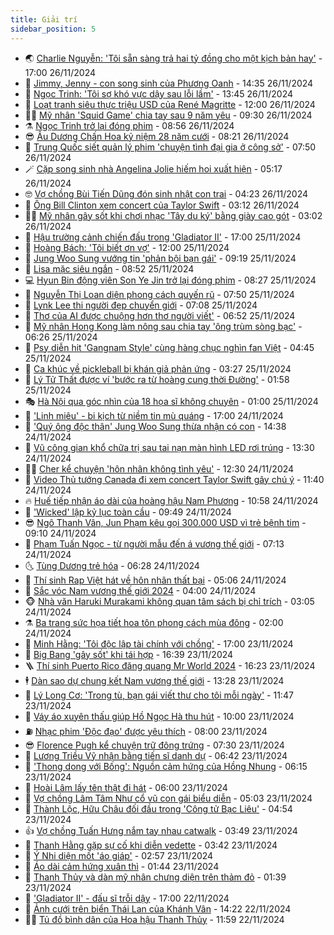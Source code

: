 ```yaml
---
title: Giải trí
sidebar_position: 5
---
```


<!-- vnexpress-giai-tri:START -->
- 🌏 [Charlie Nguyễn: &#39;Tôi sẵn sàng trả hai tỷ đồng cho một kịch bản hay&#39;](https://vnexpress.net/charlie-nguyen-toi-san-sang-tra-hai-ty-dong-cho-mot-kich-ban-hay-4820450.html) - 17:00 26/11/2024
- 💫 [Jimmy, Jenny - con song sinh của Phương Oanh](https://vnexpress.net/jimmy-jenny-con-song-sinh-cua-phuong-oanh-4820502.html) - 14:35 26/11/2024
- 🌮 [Ngọc Trinh: &#39;Tôi sợ khó vực dậy sau lỗi lầm&#39;](https://vnexpress.net/ngoc-trinh-toi-so-kho-vuc-day-sau-loi-lam-4818134.html) - 13:45 26/11/2024
- 🧠 [Loạt tranh siêu thực triệu USD của René Magritte](https://vnexpress.net/loat-tranh-sieu-thuc-trieu-usd-cua-rene-magritte-4820499.html) - 12:00 26/11/2024
- 👨‍🏫 [Mỹ nhân &#39;Squid Game&#39; chia tay sau 9 năm yêu](https://vnexpress.net/my-nhan-squid-game-chia-tay-sau-9-nam-yeu-4820592.html) - 09:30 26/11/2024
- ⚗️ [Ngọc Trinh trở lại đóng phim](https://vnexpress.net/ngoc-trinh-tro-lai-dong-phim-4820528.html) - 08:56 26/11/2024
- 😎 [Âu Dương Chấn Hoa kỷ niệm 28 năm cưới](https://vnexpress.net/au-duong-chan-hoa-ky-niem-28-nam-cuoi-4820569.html) - 08:21 26/11/2024
- 🫣 [Trung Quốc siết quản lý phim &#39;chuyện tình đại gia ở công sở&#39;](https://vnexpress.net/trung-quoc-siet-quan-ly-phim-chuyen-tinh-dai-gia-o-cong-so-4820440.html) - 07:50 26/11/2024
- 🪄 [Cặp song sinh nhà Angelina Jolie hiếm hoi xuất hiện](https://vnexpress.net/cap-song-sinh-nha-angelina-jolie-hiem-hoi-xuat-hien-4820485.html) - 05:17 26/11/2024
- 🤓 [Vợ chồng Bùi Tiến Dũng đón sinh nhật con trai](https://vnexpress.net/vo-chong-bui-tien-dung-don-sinh-nhat-con-trai-4820401.html) - 04:23 26/11/2024
- 🫶 [Ông Bill Clinton xem concert của Taylor Swift](https://vnexpress.net/ong-bill-clinton-xem-concert-cua-taylor-swift-4820361.html) - 03:12 26/11/2024
- 🧑‍🏫 [Mỹ nhân gây sốt khi chơi nhạc &#39;Tây du ký&#39; bằng giày cao gót](https://vnexpress.net/my-nhan-gay-sot-khi-choi-nhac-tay-du-ky-bang-giay-cao-got-4820357.html) - 03:02 26/11/2024
- 🦄 [Hậu trường cảnh chiến đấu trong &#39;Gladiator II&#39;](https://vnexpress.net/hau-truong-canh-chien-dau-trong-gladiator-ii-4820037.html) - 17:00 25/11/2024
- 💫 [Hoàng Bách: &#39;Tôi biết ơn vợ&#39;](https://vnexpress.net/hoang-bach-toi-biet-on-vo-4817639.html) - 12:00 25/11/2024
- 🎊 [Jung Woo Sung vướng tin &#39;phản bội bạn gái&#39;](https://vnexpress.net/jung-woo-sung-vuong-tin-phan-boi-ban-gai-4820163.html) - 09:19 25/11/2024
- 👹 [Lisa mặc siêu ngắn](https://vnexpress.net/lisa-mac-sieu-ngan-4820032.html) - 08:52 25/11/2024
- 💻 [Hyun Bin động viên Son Ye Jin trở lại đóng phim](https://vnexpress.net/hyun-bin-dong-vien-son-ye-jin-tro-lai-dong-phim-4820103.html) - 08:27 25/11/2024
- 🤡 [Nguyễn Thị Loan diện phong cách quyến rũ](https://vnexpress.net/nguyen-thi-loan-dien-phong-cach-quyen-ru-4819991.html) - 07:50 25/11/2024
- 🥰 [Lynk Lee thi người đẹp chuyển giới](https://vnexpress.net/lynk-lee-thi-nguoi-dep-chuyen-gioi-4820078.html) - 07:08 25/11/2024
- 🚀 [Thơ của AI được chuộng hơn thơ người viết&#39;](https://vnexpress.net/tho-cua-ai-duoc-chuong-hon-tho-nguoi-viet-4817659.html) - 06:52 25/11/2024
- 📝 [Mỹ nhân Hong Kong làm nông sau chia tay &#39;ông trùm sòng bạc&#39;](https://vnexpress.net/my-nhan-hong-kong-lam-nong-sau-chia-tay-ong-trum-song-bac-4820013.html) - 06:26 25/11/2024
- 🐲 [Psy diễn hit &#39;Gangnam Style&#39; cùng hàng chục nghìn fan Việt](https://vnexpress.net/psy-dien-hit-gangnam-style-cung-hang-chuc-nghin-fan-viet-4819905.html) - 04:45 25/11/2024
- 🎃 [Ca khúc về pickleball bị khán giả phản ứng](https://vnexpress.net/ca-khuc-ve-pickleball-bi-khan-gia-phan-ung-4818826.html) - 03:27 25/11/2024
- 🤠 [Lý Tử Thất được ví &#39;bước ra từ hoàng cung thời Đường&#39;](https://vnexpress.net/ly-tu-that-duoc-vi-buoc-ra-tu-hoang-cung-thoi-duong-4819894.html) - 01:58 25/11/2024
- 🎭 [Hà Nội qua góc nhìn của 18 họa sĩ không chuyên](https://vnexpress.net/ha-noi-qua-goc-nhin-cua-18-hoa-si-khong-chuyen-4819829.html) - 01:00 25/11/2024
- 🧰 [&#39;Linh miêu&#39; - bi kịch từ niềm tin mù quáng](https://vnexpress.net/giai-tri/phim/thu-vien-phim/linh-mieu-754) - 17:00 24/11/2024
- 🦍 [&#39;Quý ông độc thân&#39; Jung Woo Sung thừa nhận có con](https://vnexpress.net/quy-ong-doc-than-jung-woo-sung-thua-nhan-co-con-4819843.html) - 14:38 24/11/2024
- 🌝 [Vũ công gian khổ chữa trị sau tai nạn màn hình LED rơi trúng](https://vnexpress.net/vu-cong-gian-kho-chua-tri-sau-tai-nan-man-hinh-led-roi-trung-4819723.html) - 13:30 24/11/2024
- 🧑‍💻 [Cher kể chuyện &#39;hôn nhân không tình yêu&#39;](https://vnexpress.net/cher-ke-chuyen-hon-nhan-khong-tinh-yeu-4819748.html) - 12:30 24/11/2024
- 🥸 [Video Thủ tướng Canada đi xem concert Taylor Swift gây chú ý](https://vnexpress.net/video-thu-tuong-canada-di-xem-concert-taylor-swift-gay-chu-y-4819806.html) - 11:40 24/11/2024
- 🔥 [Huế tiếp nhận áo dài của hoàng hậu Nam Phương](https://vnexpress.net/hue-tiep-nhan-ao-dai-cua-hoang-hau-nam-phuong-4819819.html) - 10:58 24/11/2024
- 🐎 [&#39;Wicked&#39; lập kỷ lục toàn cầu](https://vnexpress.net/wicked-lap-ky-luc-toan-cau-4819803.html) - 09:49 24/11/2024
- 😎 [Ngô Thanh Vân, Jun Phạm kêu gọi 300.000 USD vì trẻ bệnh tim](https://vnexpress.net/ngo-thanh-van-jun-pham-keu-goi-300-000-usd-vi-tre-benh-tim-4819751.html) - 09:10 24/11/2024
- 🦄 [Phạm Tuấn Ngọc - từ người mẫu đến á vương thế giới](https://vnexpress.net/pham-tuan-ngoc-tu-nguoi-mau-den-a-vuong-the-gioi-4819752.html) - 07:13 24/11/2024
- 🌜 [Tùng Dương trẻ hóa](https://vnexpress.net/tung-duong-tre-hoa-4819689.html) - 06:28 24/11/2024
- 🚦 [Thí sinh Rap Việt hát về hôn nhân thất bại](https://vnexpress.net/thi-sinh-rap-viet-hat-ve-hon-nhan-that-bai-4819732.html) - 05:06 24/11/2024
- 🧐 [Sắc vóc Nam vương thế giới 2024](https://vnexpress.net/sac-voc-nam-vuong-the-gioi-2024-4819693.html) - 04:00 24/11/2024
- 🐵 [Nhà văn Haruki Murakami không quan tâm sách bị chỉ trích](https://vnexpress.net/nha-van-haruki-murakami-khong-quan-tam-sach-bi-chi-trich-4819681.html) - 03:05 24/11/2024
- ⚗️ [Ba trang sức họa tiết hoa tôn phong cách mùa đông](https://vnexpress.net/ba-trang-suc-hoa-tiet-hoa-ton-phong-cach-mua-dong-4819586.html) - 02:00 24/11/2024
- 👺 [Minh Hằng: &#39;Tôi độc lập tài chính với chồng&#39;](https://vnexpress.net/minh-hang-toi-doc-lap-tai-chinh-voi-chong-4818850.html) - 17:00 23/11/2024
- 🌊 [Big Bang &#39;gây sốt&#39; khi tái hợp](https://vnexpress.net/big-bang-gay-sot-khi-tai-hop-4819636.html) - 16:39 23/11/2024
- 🪜 [Thí sinh Puerto Rico đăng quang Mr World 2024](https://vnexpress.net/thi-sinh-puerto-rico-dang-quang-mr-world-2024-4819603.html) - 16:23 23/11/2024
- 🕴 [Dàn sao dự chung kết Nam vương thế giới](https://vnexpress.net/dan-sao-du-chung-ket-nam-vuong-the-gioi-4819588.html) - 13:28 23/11/2024
- 💃 [Lý Long Cơ: &#39;Trong tù, bạn gái viết thư cho tôi mỗi ngày&#39;](https://vnexpress.net/ly-long-co-trong-tu-ban-gai-viet-thu-cho-toi-moi-ngay-4819591.html) - 11:47 23/11/2024
- 🦄 [Váy áo xuyên thấu giúp Hồ Ngọc Hà thu hút](https://vnexpress.net/vay-ao-xuyen-thau-giup-ho-ngoc-ha-thu-hut-4819086.html) - 10:00 23/11/2024
- ⛽️ [Nhạc phim &#39;Độc đạo&#39; được yêu thích](https://vnexpress.net/nhac-phim-doc-dao-duoc-yeu-thich-4819307.html) - 08:00 23/11/2024
- 😎 [Florence Pugh kể chuyện trữ đông trứng](https://vnexpress.net/florence-pugh-ke-chuyen-tru-dong-trung-4819474.html) - 07:30 23/11/2024
- 🌊 [Lương Triều Vỹ nhận bằng tiến sĩ danh dự](https://vnexpress.net/luong-trieu-vy-nhan-bang-tien-si-danh-du-4819516.html) - 06:42 23/11/2024
- 🐲 [&#39;Thong dong với Bống&#39;: Nguồn cảm hứng của Hồng Nhung](https://vnexpress.net/thong-dong-voi-bong-nguon-cam-hung-cua-hong-nhung-4819030.html) - 06:15 23/11/2024
- 💂 [Hoài Lâm lấy tên thật đi hát](https://vnexpress.net/hoai-lam-lay-ten-that-di-hat-4819512.html) - 06:00 23/11/2024
- 🙉 [Vợ chồng Lâm Tâm Như cổ vũ con gái biểu diễn](https://vnexpress.net/vo-chong-lam-tam-nhu-co-vu-con-gai-bieu-dien-4819488.html) - 05:03 23/11/2024
- 💪 [Thành Lộc, Hữu Châu đối đầu trong &#39;Công tử Bạc Liêu&#39;](https://vnexpress.net/thanh-loc-huu-chau-doi-dau-trong-cong-tu-bac-lieu-4819473.html) - 04:54 23/11/2024
- 👍 [Vợ chồng Tuấn Hưng nắm tay nhau catwalk](https://vnexpress.net/vo-chong-tuan-hung-nam-tay-nhau-catwalk-4819437.html) - 03:49 23/11/2024
- 💪 [Thanh Hằng gặp sự cố khi diễn vedette](https://vnexpress.net/thanh-hang-gap-su-co-khi-dien-vedette-4819448.html) - 03:42 23/11/2024
- 💄 [Ý Nhi diện mốt &#39;áo giáp&#39;](https://vnexpress.net/y-nhi-dien-mot-ao-giap-4819421.html) - 02:57 23/11/2024
- 🦩 [Áo dài cảm hứng xuân thì](https://vnexpress.net/ao-dai-cam-hung-xuan-thi-4819302.html) - 01:44 23/11/2024
- 🥸 [Thanh Thủy và dàn mỹ nhân chưng diện trên thảm đỏ](https://vnexpress.net/thanh-thuy-va-dan-my-nhan-chung-dien-tren-tham-do-4819384.html) - 01:39 23/11/2024
- 🧰 [&#39;Gladiator II&#39; - đấu sĩ trỗi dậy](https://vnexpress.net/giai-tri/phim/thu-vien-phim/gladiator-ii-753) - 17:00 22/11/2024
- 💼 [Ảnh cưới trên biển Thái Lan của Khánh Vân](https://vnexpress.net/anh-cuoi-tren-bien-thai-lan-cua-khanh-van-4819348.html) - 14:22 22/11/2024
- 🧑‍💻 [Tủ đồ bình dân của Hoa hậu Thanh Thủy](https://vnexpress.net/tu-do-binh-dan-cua-hoa-hau-thanh-thuy-4818350.html) - 11:59 22/11/2024<!-- vnexpress-giai-tri:END -->
